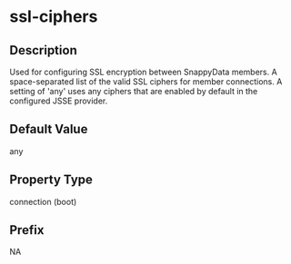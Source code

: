 # ssl-ciphers

## Description

Used for configuring SSL encryption between SnappyData members. A space-separated list of the valid SSL ciphers for member connections. A setting of 'any' uses any ciphers that are enabled by default in the configured JSSE provider.

## Default Value

any

## Property Type

connection (boot)

## Prefix
NA
